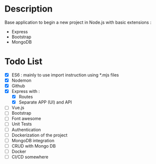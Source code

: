 # Description

Base application to begin a new project in Node.js with basic extensions :
* Express
* Bootstrap
* MongoDB

# Todo List

* [X] ES6 : mainly to use import instruction using *.mjs files
* [X] Nodemon
* [X] Github
* [X] Express with :
  * [X] Routes
  * [X] Separate APP (UI) and API
* [ ] Vue.js
* [ ] Bootstrap
* [ ] Font awesome
* [ ] Unit Tests
* [ ] Authentication
* [ ] Dockerization of the project
* [ ] MongoDB integration
* [ ] CRUD with Mongo DB
* [ ] Docker
* [ ] CI/CD somewhere